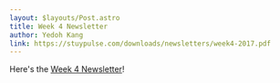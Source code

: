 ```yaml
---
layout: $layouts/Post.astro
title: Week 4 Newsletter
author: Yedoh Kang
link: https://stuypulse.com/downloads/newsletters/week4-2017.pdf
---
```

Here's the [Week 4 Newsletter](/downloads/newsletters/week4-2017.pdf)!
